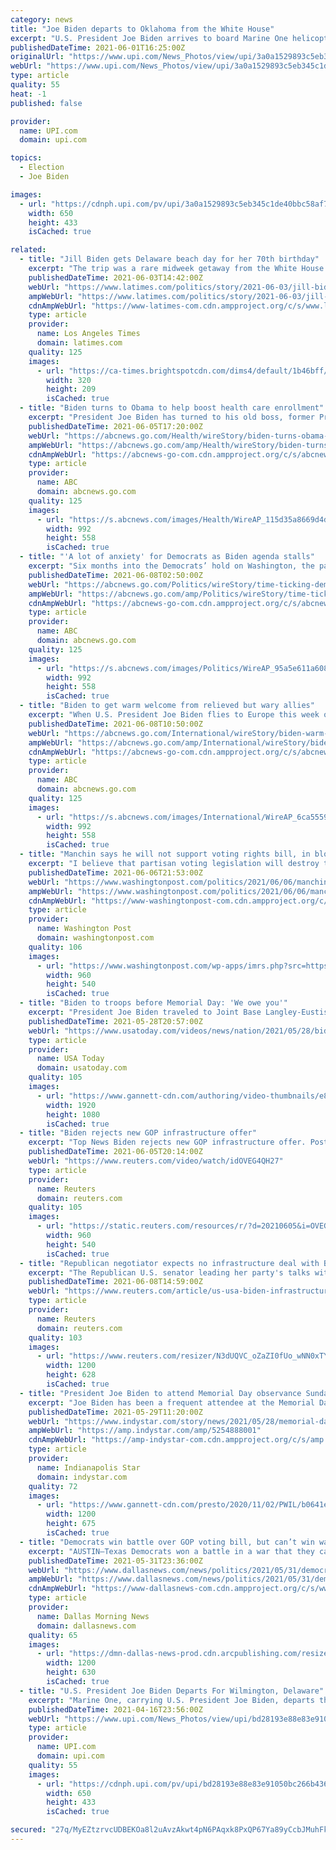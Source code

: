 ```yaml
---
category: news
title: "Joe Biden departs to Oklahoma from the White House"
excerpt: "U.S. President Joe Biden arrives to board Marine One helicopter as he departs the White House en route Tulsa, Oklahoma from the Ellipse in Washington on Tuesday, June 1, 2021. Photo by Yuri Gripas/UPI"
publishedDateTime: 2021-06-01T16:25:00Z
originalUrl: "https://www.upi.com/News_Photos/view/upi/3a0a1529893c5eb345c1de40bbc58af7/Joe-Biden-departs-to-Oklahoma-from-the-White-House/"
webUrl: "https://www.upi.com/News_Photos/view/upi/3a0a1529893c5eb345c1de40bbc58af7/Joe-Biden-departs-to-Oklahoma-from-the-White-House/"
type: article
quality: 55
heat: -1
published: false

provider:
  name: UPI.com
  domain: upi.com

topics:
  - Election
  - Joe Biden

images:
  - url: "https://cdnph.upi.com/pv/upi/3a0a1529893c5eb345c1de40bbc58af7/BIDEN-TULSA.jpg"
    width: 650
    height: 433
    isCached: true

related:
  - title: "Jill Biden gets Delaware beach day for her 70th birthday"
    excerpt: "The trip was a rare midweek getaway from the White House by a president. It also was Biden's first visit to the couple's vacation home since he took office in January."
    publishedDateTime: 2021-06-03T14:42:00Z
    webUrl: "https://www.latimes.com/politics/story/2021-06-03/jill-biden-birthday-delaware-beach-day"
    ampWebUrl: "https://www.latimes.com/politics/story/2021-06-03/jill-biden-birthday-delaware-beach-day?_amp=true"
    cdnAmpWebUrl: "https://www-latimes-com.cdn.ampproject.org/c/s/www.latimes.com/politics/story/2021-06-03/jill-biden-birthday-delaware-beach-day?_amp=true"
    type: article
    provider:
      name: Los Angeles Times
      domain: latimes.com
    quality: 125
    images:
      - url: "https://ca-times.brightspotcdn.com/dims4/default/1b46bff/2147483647/strip/true/crop/3619x2364+0+25/resize/320x209!/quality/90/?url=https%3A%2F%2Fcalifornia-times-brightspot.s3.amazonaws.com%2F83%2F8d%2F49ba68437eface87637124193ea2%2F5189605cb4724ba8a4dd8ff54178610c"
        width: 320
        height: 209
        isCached: true
  - title: "Biden turns to Obama to help boost health care enrollment"
    excerpt: "President Joe Biden has turned to his old boss, former President Barack Obama, to help him encourage Americans to sign up for “Obamacare\" during an expanded special enrollment period in the pandemic"
    publishedDateTime: 2021-06-05T17:20:00Z
    webUrl: "https://abcnews.go.com/Health/wireStory/biden-turns-obama-boost-health-care-enrollment-78105281"
    ampWebUrl: "https://abcnews.go.com/amp/Health/wireStory/biden-turns-obama-boost-health-care-enrollment-78105281"
    cdnAmpWebUrl: "https://abcnews-go-com.cdn.ampproject.org/c/s/abcnews.go.com/amp/Health/wireStory/biden-turns-obama-boost-health-care-enrollment-78105281"
    type: article
    provider:
      name: ABC
      domain: abcnews.go.com
    quality: 125
    images:
      - url: "https://s.abcnews.com/images/Health/WireAP_115d35a8669d4d67959566146d2dadef_16x9_992.jpg"
        width: 992
        height: 558
        isCached: true
  - title: "'A lot of anxiety' for Democrats as Biden agenda stalls"
    excerpt: "Six months into the Democrats’ hold on Washington, the party’s progressive wing is growing increasingly restless"
    publishedDateTime: 2021-06-08T02:50:00Z
    webUrl: "https://abcnews.go.com/Politics/wireStory/time-ticking-democrats-face-wrenching-test-agenda-78124217"
    ampWebUrl: "https://abcnews.go.com/amp/Politics/wireStory/time-ticking-democrats-face-wrenching-test-agenda-78124217"
    cdnAmpWebUrl: "https://abcnews-go-com.cdn.ampproject.org/c/s/abcnews.go.com/amp/Politics/wireStory/time-ticking-democrats-face-wrenching-test-agenda-78124217"
    type: article
    provider:
      name: ABC
      domain: abcnews.go.com
    quality: 125
    images:
      - url: "https://s.abcnews.com/images/Politics/WireAP_95a5e611a6084e15a0212f4353a3a0f8_16x9_992.jpg"
        width: 992
        height: 558
        isCached: true
  - title: "Biden to get warm welcome from relieved but wary allies"
    excerpt: "When U.S. President Joe Biden flies to Europe this week on his first foreign trip as president, he will find his hosts welcoming but wary"
    publishedDateTime: 2021-06-08T10:50:00Z
    webUrl: "https://abcnews.go.com/International/wireStory/biden-warm-relieved-wary-allies-78146041"
    ampWebUrl: "https://abcnews.go.com/amp/International/wireStory/biden-warm-relieved-wary-allies-78146041"
    cdnAmpWebUrl: "https://abcnews-go-com.cdn.ampproject.org/c/s/abcnews.go.com/amp/International/wireStory/biden-warm-relieved-wary-allies-78146041"
    type: article
    provider:
      name: ABC
      domain: abcnews.go.com
    quality: 125
    images:
      - url: "https://s.abcnews.com/images/International/WireAP_6ca5559f7a3047aebd1ac88ccd61b21d_16x9_992.jpg"
        width: 992
        height: 558
        isCached: true
  - title: "Manchin says he will not support voting rights bill, in blow to Biden agenda and a warning to his colleagues"
    excerpt: "I believe that partisan voting legislation will destroy the already weakening binds of our democracy, and for that reason, I will vote against the For the People Act,” Manchin wrote in an op-ed in the Charleston Gazette-Mail on Sunday."
    publishedDateTime: 2021-06-06T21:53:00Z
    webUrl: "https://www.washingtonpost.com/politics/2021/06/06/manchin-voting-rights-op-ed/"
    ampWebUrl: "https://www.washingtonpost.com/politics/2021/06/06/manchin-voting-rights-op-ed/?outputType=amp"
    cdnAmpWebUrl: "https://www-washingtonpost-com.cdn.ampproject.org/c/s/www.washingtonpost.com/politics/2021/06/06/manchin-voting-rights-op-ed/?outputType=amp"
    type: article
    provider:
      name: Washington Post
      domain: washingtonpost.com
    quality: 106
    images:
      - url: "https://www.washingtonpost.com/wp-apps/imrs.php?src=https://d1i4t8bqe7zgj6.cloudfront.net/thumbnails/60bd4e034cedfd0001aaf833/2021-06-06T221827Z_1_OVEG9QC4F_RTRMADC_0_USA-SENATE-ELECTION.jpg&w=1440"
        width: 960
        height: 540
        isCached: true
  - title: "Biden to troops before Memorial Day: 'We owe you'"
    excerpt: "President Joe Biden traveled to Joint Base Langley-Eustis in Virginia Friday to thank troops ahead of the Memorial Day weekend and acknowledge the unheralded sacrifices that the service members and their families make."
    publishedDateTime: 2021-05-28T20:57:00Z
    webUrl: "https://www.usatoday.com/videos/news/nation/2021/05/28/biden-troops-before-memorial-day-we-owe-you/5253536001/"
    type: article
    provider:
      name: USA Today
      domain: usatoday.com
    quality: 105
    images:
      - url: "https://www.gannett-cdn.com/authoring/video-thumbnails/e86cd806-07cc-4ea4-9dcc-2d333775783d_poster.jpg?quality=10"
        width: 1920
        height: 1080
        isCached: true
  - title: "Biden rejects new GOP infrastructure offer"
    excerpt: "Top News Biden rejects new GOP infrastructure offer. Posted [NFA] U.S. President Joe Biden shot down a new proposal from the main Republican negotiator on infrastructure, Senator"
    publishedDateTime: 2021-06-05T20:14:00Z
    webUrl: "https://www.reuters.com/video/watch/idOVEG4QH27"
    type: article
    provider:
      name: Reuters
      domain: reuters.com
    quality: 105
    images:
      - url: "https://static.reuters.com/resources/r/?d=20210605&i=OVEG4QH27&r=OVEG4QH27&t=2"
        width: 960
        height: 540
        isCached: true
  - title: "Republican negotiator expects no infrastructure deal with Biden on Tuesday"
    excerpt: "The Republican U.S. senator leading her party's talks with President Joe Biden on his sweeping infrastructure proposal said she hopes the two will talk on Tuesday but does not expect a deal to emerge."
    publishedDateTime: 2021-06-08T14:59:00Z
    webUrl: "https://www.reuters.com/article/us-usa-biden-infrastructure-congress/republican-negotiator-expects-no-infrastructure-deal-with-biden-on-tuesday-idUSKCN2DK20N"
    type: article
    provider:
      name: Reuters
      domain: reuters.com
    quality: 103
    images:
      - url: "https://www.reuters.com/resizer/N3dUQVC_oZaZI0fUo_wNN0xTY84=/1200x628/smart/filters:quality(80)/cloudfront-us-east-2.images.arcpublishing.com/reuters/ILMZFREJEZLYHDL2VLZJXKJAKU.jpg"
        width: 1200
        height: 628
        isCached: true
  - title: "President Joe Biden to attend Memorial Day observance Sunday near New Castle"
    excerpt: "Joe Biden has been a frequent attendee at the Memorial Day observance at War Memorial Plaza near the Delaware Memorial Bridge near New Castle. This year, he'll attend the event as commander in chief."
    publishedDateTime: 2021-05-29T11:20:00Z
    webUrl: "https://www.indystar.com/story/news/2021/05/28/memorial-day-joe-biden-attend-sunday-observance-new-castle/5254888001/"
    ampWebUrl: "https://amp.indystar.com/amp/5254888001"
    cdnAmpWebUrl: "https://amp-indystar-com.cdn.ampproject.org/c/s/amp.indystar.com/amp/5254888001"
    type: article
    provider:
      name: Indianapolis Star
      domain: indystar.com
    quality: 72
    images:
      - url: "https://www.gannett-cdn.com/presto/2020/11/02/PWIL/b0641e7c-89e6-4210-a8b0-e22c16d1115e-053019_WIL_BIDEN_MEMORIAL_DAY_JC0253.JPG?auto=webp&crop=3856,2169,x0,y206&format=pjpg&width=1200"
        width: 1200
        height: 675
        isCached: true
  - title: "Democrats win battle over GOP voting bill, but can’t win war without Joe Biden, Senate Dems"
    excerpt: "AUSTIN—Texas Democrats won a battle in a war that they cannot win, unless they get help from President Joe Biden and their fellow party members"
    publishedDateTime: 2021-05-31T23:36:00Z
    webUrl: "https://www.dallasnews.com/news/politics/2021/05/31/democrats-win-battle-over-gop-voting-bill-but-cant-win-war-without-joe-biden-senate-dems/"
    ampWebUrl: "https://www.dallasnews.com/news/politics/2021/05/31/democrats-win-battle-over-gop-voting-bill-but-cant-win-war-without-joe-biden-senate-dems/?outputType=amp"
    cdnAmpWebUrl: "https://www-dallasnews-com.cdn.ampproject.org/c/s/www.dallasnews.com/news/politics/2021/05/31/democrats-win-battle-over-gop-voting-bill-but-cant-win-war-without-joe-biden-senate-dems/?outputType=amp"
    type: article
    provider:
      name: Dallas Morning News
      domain: dallasnews.com
    quality: 65
    images:
      - url: "https://dmn-dallas-news-prod.cdn.arcpublishing.com/resizer/IrqayP6JfKjJRt3GoE9HusUkgTE=/1200x630/smart/filters:no_upscale()/cloudfront-us-east-1.images.arcpublishing.com/dmn/TAVZQNE6CBDOPC6FW64D6J562A.JPG"
        width: 1200
        height: 630
        isCached: true
  - title: "U.S. President Joe Biden Departs For Wilmington, Delaware"
    excerpt: "Marine One, carrying U.S. President Joe Biden, departs the Ellipse of the White House in Washington, DC on Friday, April 16, 2021. Biden will travel to Wilmington, Delaware for the weekend. Photo by S"
    publishedDateTime: 2021-04-16T23:56:00Z
    webUrl: "https://www.upi.com/News_Photos/view/upi/bd28193e88e83e91050bc266b436a2c4/US-President-Joe-Biden-Departs-For-Wilmington-Delaware/"
    type: article
    provider:
      name: UPI.com
      domain: upi.com
    quality: 55
    images:
      - url: "https://cdnph.upi.com/pv/upi/bd28193e88e83e91050bc266b436a2c4/BIDEN-DEPARTS.jpg"
        width: 650
        height: 433
        isCached: true

secured: "27q/MyEZtzrvcUDBEKOa8l2uAvzAkwt4pN6PAqxk8PxQP67Ya89yCcbJMuhFkQEhPT4bv9YimhMkCSmFJB2UPXc0DGC8RyE7A342NAn9yqWnzMAcopMv7U4UM8XKE5LBDe6YeLPKiL64VKt0jhyltZz+u8D07eYYZkc2Ayp8vRhitpF/cS0qIMO2LyvZlhS49Dkt6q63rRWkOkKvZcT5E0DlOQL1M184gHobXEpBw+4g5nBquIjvW6hheFCPNW/xVFjS+YNOYWSCmdrs2C5JEBB0PEU+z8RDdtw+KpJQjL9Qm7fvrIf6D5+MO5L6Q3r0tWH22wVhpKmfb58cWnJkNg4lbQAkE09ZoOLyaMHfF2k=;n6Pqsy62BNepAGdQmK9hEw=="
---
```


